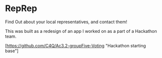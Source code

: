 # RepRep
Find Out about your local representatives, and contact them!

This was built as a redesign of an app I worked on as a part of a Hackathon team.

[https://github.com/C4Q/Ac3.2-groupFive-Voting "Hackathon starting base"]
